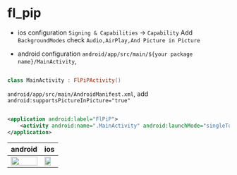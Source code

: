 # fl_pip

- ios configuration
  `Signing & Capabilities` -> `Capability` Add `BackgroundModes` check `Audio,AirPlay,And Picture in Picture`

- android configuration
  `android/app/src/main/${your package name}/MainActivity`,

```kotlin

class MainActivity : FlPiPActivity()

```

`android/app/src/main/AndroidManifest.xml`, add ` android:supportsPictureInPicture="true"`

```xml

<application android:label="FlPiP">
    <activity android:name=".MainActivity" android:launchMode="singleTop" android:supportsPictureInPicture="true" />
</application>
```

| android | ios                                                                                       |
| --- |-------------------------------------------------------------------------------------------|
| <img src="https://github.com/Wayaer/fl_pip/raw/main/example/assets/android.gif" width="100%"/> | <img src="https://github.com/Wayaer/fl_pip/raw/main/example/assets/ios.gif" width="80%"/> |
